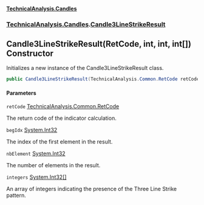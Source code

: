 #### [TechnicalAnalysis.Candles](TechnicalAnalysis.Candles.md 'TechnicalAnalysis.Candles')
### [TechnicalAnalysis.Candles](TechnicalAnalysis.Candles.md#TechnicalAnalysis.Candles 'TechnicalAnalysis.Candles').[Candle3LineStrikeResult](Candle3LineStrikeResult.md 'TechnicalAnalysis.Candles.Candle3LineStrikeResult')

## Candle3LineStrikeResult(RetCode, int, int, int[]) Constructor

Initializes a new instance of the Candle3LineStrikeResult class.

```csharp
public Candle3LineStrikeResult(TechnicalAnalysis.Common.RetCode retCode, int begIdx, int nbElement, int[] integers);
```
#### Parameters

<a name='TechnicalAnalysis.Candles.Candle3LineStrikeResult.Candle3LineStrikeResult(TechnicalAnalysis.Common.RetCode,int,int,int[]).retCode'></a>

`retCode` [TechnicalAnalysis.Common.RetCode](https://docs.microsoft.com/en-us/dotnet/api/TechnicalAnalysis.Common.RetCode 'TechnicalAnalysis.Common.RetCode')

The return code of the indicator calculation.

<a name='TechnicalAnalysis.Candles.Candle3LineStrikeResult.Candle3LineStrikeResult(TechnicalAnalysis.Common.RetCode,int,int,int[]).begIdx'></a>

`begIdx` [System.Int32](https://docs.microsoft.com/en-us/dotnet/api/System.Int32 'System.Int32')

The index of the first element in the result.

<a name='TechnicalAnalysis.Candles.Candle3LineStrikeResult.Candle3LineStrikeResult(TechnicalAnalysis.Common.RetCode,int,int,int[]).nbElement'></a>

`nbElement` [System.Int32](https://docs.microsoft.com/en-us/dotnet/api/System.Int32 'System.Int32')

The number of elements in the result.

<a name='TechnicalAnalysis.Candles.Candle3LineStrikeResult.Candle3LineStrikeResult(TechnicalAnalysis.Common.RetCode,int,int,int[]).integers'></a>

`integers` [System.Int32](https://docs.microsoft.com/en-us/dotnet/api/System.Int32 'System.Int32')[[]](https://docs.microsoft.com/en-us/dotnet/api/System.Array 'System.Array')

An array of integers indicating the presence of the Three Line Strike pattern.
